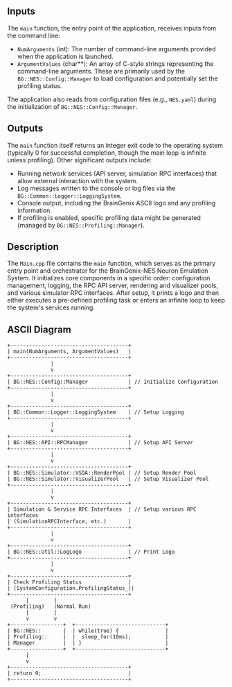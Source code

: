 ## Inputs

The `main` function, the entry point of the application, receives inputs from the command line:
*   `NumArguments` (int): The number of command-line arguments provided when the application is launched.
*   `ArgumentValues` (char\*\*): An array of C-style strings representing the command-line arguments. These are primarily used by the `BG::NES::Config::Manager` to load configuration and potentially set the profiling status.

The application also reads from configuration files (e.g., `NES.yaml`) during the initialization of `BG::NES::Config::Manager`.

## Outputs

The `main` function itself returns an integer exit code to the operating system (typically 0 for successful completion, though the main loop is infinite unless profiling). Other significant outputs include:
*   Running network services (API server, simulation RPC interfaces) that allow external interaction with the system.
*   Log messages written to the console or log files via the `BG::Common::Logger::LoggingSystem`.
*   Console output, including the BrainGenix ASCII logo and any profiling information.
*   If profiling is enabled, specific profiling data might be generated (managed by `BG::NES::Profiling::Manager`).

## Description

The `Main.cpp` file contains the `main` function, which serves as the primary entry point and orchestrator for the BrainGenix-NES Neuron Emulation System. It initializes core components in a specific order: configuration management, logging, the RPC API server, rendering and visualizer pools, and various simulator RPC interfaces. After setup, it prints a logo and then either executes a pre-defined profiling task or enters an infinite loop to keep the system's services running.

## ASCII Diagram

```
+--------------------------------------+
| main(NumArguments, ArgumentValues)   |
+--------------------------------------+
              |
              v
+--------------------------------------+
| BG::NES::Config::Manager             | // Initialize Configuration
+--------------------------------------+
              |
              v
+--------------------------------------+
| BG::Common::Logger::LoggingSystem    | // Setup Logging
+--------------------------------------+
              |
              v
+--------------------------------------+
| BG::NES::API::RPCManager             | // Setup API Server
+--------------------------------------+
              |
              v
+--------------------------------------+
| BG::NES::Simulator::VSDA::RenderPool | // Setup Render Pool
| BG::NES::Simulator::VisualizerPool   | // Setup Visualizer Pool
+--------------------------------------+
              |
              v
+--------------------------------------+
| Simulation & Service RPC Interfaces  | // Setup various RPC interfaces
| (SimulationRPCInterface, etc.)       |
+--------------------------------------+
              |
              v
+--------------------------------------+
| BG::NES::Util::LogLogo               | // Print Logo
+--------------------------------------+
              |
              v
+--------------------------------------+
| Check Profiling Status               |
| (SystemConfiguration.ProfilingStatus_)|
+--------------------------------------+
      |        |
 (Profiling)   (Normal Run)
      |        |
      v        v
+-----------------+  +-----------------------------+
| BG::NES::       |  | while(true) {               |
| Profiling::     |  |  sleep_for(10ms);           |
| Manager         |  | }                           |
+-----------------+  +-----------------------------+
      |
      v
+--------------------------------------+
| return 0;                            |
+--------------------------------------+
```
